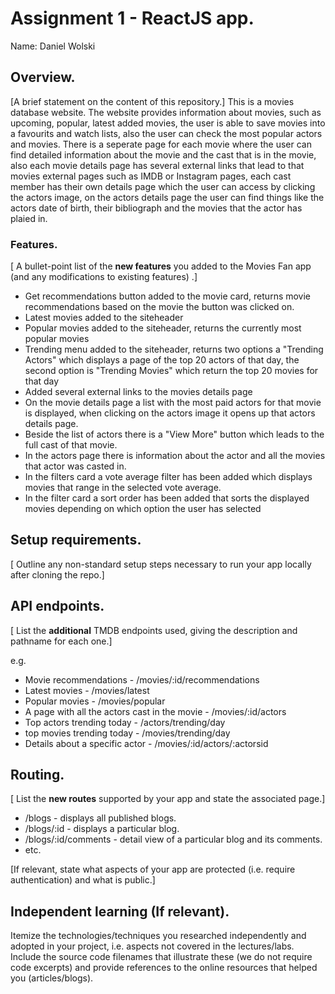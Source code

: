 # Assignment 1 - ReactJS app.

Name: Daniel Wolski

## Overview.

[A brief statement on the content of this repository.]
This is a movies database website. The website provides information about movies, such as upcoming, popular, latest added movies, the user is able to save movies into a favourits and watch lists, also the user can check the most popular actors and movies. There is a seperate page for each movie where the user can find detailed information about the movie and the cast that is in the movie, also each movie details page has several external links that lead to that movies external pages such as IMDB or Instagram pages, each cast member has their own details page which the user can access by clicking the actors image, on the actors details page the user can find things like the actors date of birth, their bibliograph and the movies that the actor has plaied in. 

### Features.
[ A bullet-point list of the __new features__ you added to the Movies Fan app (and any modifications to existing features) .]
 
+ Get recommendations button added to the movie card, returns movie recommendations based on the movie the    button was clicked on.
+ Latest movies added to the siteheader
+ Popular movies added to the siteheader, returns the currently most popular movies
+ Trending menu added to the siteheader, returns two options a "Trending Actors" which displays a page of the top 20 actors of that day, the second option is "Trending Movies" which return the top 20 movies for that day 
+ Added several external links to the movies details page
+ On the movie details page a list with the most paid actors for that movie is displayed, when clicking on the actors image it opens up that actors details page.
+ Beside the list of actors there is a "View More" button which leads to the full cast of that movie.
+ In the actors page there is information about the actor and all the movies that actor was casted in.
+ In the filters card a vote average filter has been added which displays movies that range in the selected vote average.
+ In the filter card a sort order has been added that sorts the displayed movies depending on which option the user has selected

## Setup requirements.

[ Outline any non-standard setup steps necessary to run your app locally after cloning the repo.]

## API endpoints.

[ List the __additional__ TMDB endpoints used, giving the description and pathname for each one.] 

e.g.
+ Movie recommendations - /movies/:id/recommendations
+ Latest movies - /movies/latest
+ Popular movies - /movies/popular
+ A page with all the actors cast in the movie - /movies/:id/actors
+ Top actors trending today - /actors/trending/day
+ top movies trending today - /movies/trending/day
+ Details about a specific actor - /movies/:id/actors/:actorsid


## Routing.

[ List the __new routes__ supported by your app and state the associated page.]

+ /blogs - displays all published blogs.
+ /blogs/:id - displays a particular blog.
+ /blogs/:id/comments - detail view of a particular blog and its comments.
+ etc.

[If relevant, state what aspects of your app are protected (i.e. require authentication) and what is public.]

## Independent learning (If relevant).

Itemize the technologies/techniques you researched independently and adopted in your project, 
i.e. aspects not covered in the lectures/labs. Include the source code filenames that illustrate these 
(we do not require code excerpts) and provide references to the online resources that helped you (articles/blogs).
